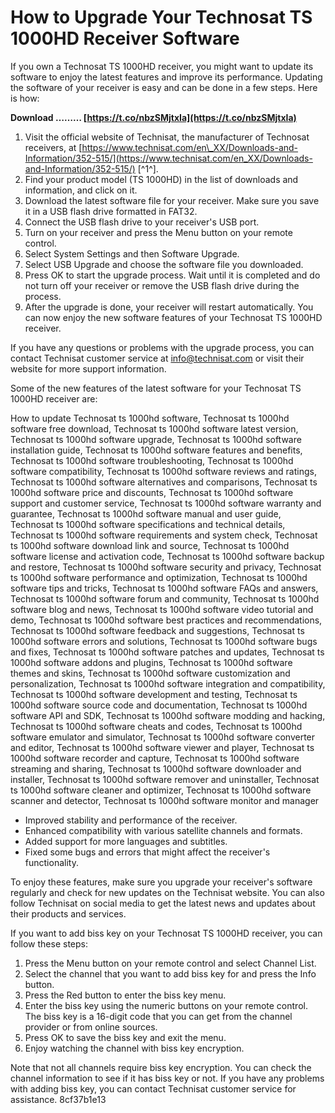 
 
# How to Upgrade Your Technosat TS 1000HD Receiver Software
 
If you own a Technosat TS 1000HD receiver, you might want to update its software to enjoy the latest features and improve its performance. Updating the software of your receiver is easy and can be done in a few steps. Here is how:
 
**Download ……… [https://t.co/nbzSMjtxIa](https://t.co/nbzSMjtxIa)**


 
1. Visit the official website of Technisat, the manufacturer of Technosat receivers, at [https://www.technisat.com/en\_XX/Downloads-and-Information/352-515/](https://www.technisat.com/en_XX/Downloads-and-Information/352-515/) [^1^].
2. Find your product model (TS 1000HD) in the list of downloads and information, and click on it.
3. Download the latest software file for your receiver. Make sure you save it in a USB flash drive formatted in FAT32.
4. Connect the USB flash drive to your receiver's USB port.
5. Turn on your receiver and press the Menu button on your remote control.
6. Select System Settings and then Software Upgrade.
7. Select USB Upgrade and choose the software file you downloaded.
8. Press OK to start the upgrade process. Wait until it is completed and do not turn off your receiver or remove the USB flash drive during the process.
9. After the upgrade is done, your receiver will restart automatically. You can now enjoy the new software features of your Technosat TS 1000HD receiver.

If you have any questions or problems with the upgrade process, you can contact Technisat customer service at [info@technisat.com](mailto:info@technisat.com) or visit their website for more support information.
  
Some of the new features of the latest software for your Technosat TS 1000HD receiver are:
 
How to update Technosat ts 1000hd software,  Technosat ts 1000hd software free download,  Technosat ts 1000hd software latest version,  Technosat ts 1000hd software upgrade,  Technosat ts 1000hd software installation guide,  Technosat ts 1000hd software features and benefits,  Technosat ts 1000hd software troubleshooting,  Technosat ts 1000hd software compatibility,  Technosat ts 1000hd software reviews and ratings,  Technosat ts 1000hd software alternatives and comparisons,  Technosat ts 1000hd software price and discounts,  Technosat ts 1000hd software support and customer service,  Technosat ts 1000hd software warranty and guarantee,  Technosat ts 1000hd software manual and user guide,  Technosat ts 1000hd software specifications and technical details,  Technosat ts 1000hd software requirements and system check,  Technosat ts 1000hd software download link and source,  Technosat ts 1000hd software license and activation code,  Technosat ts 1000hd software backup and restore,  Technosat ts 1000hd software security and privacy,  Technosat ts 1000hd software performance and optimization,  Technosat ts 1000hd software tips and tricks,  Technosat ts 1000hd software FAQs and answers,  Technosat ts 1000hd software forum and community,  Technosat ts 1000hd software blog and news,  Technosat ts 1000hd software video tutorial and demo,  Technosat ts 1000hd software best practices and recommendations,  Technosat ts 1000hd software feedback and suggestions,  Technosat ts 1000hd software errors and solutions,  Technosat ts 1000hd software bugs and fixes,  Technosat ts 1000hd software patches and updates,  Technosat ts 1000hd software addons and plugins,  Technosat ts 1000hd software themes and skins,  Technosat ts 1000hd software customization and personalization,  Technosat ts 1000hd software integration and compatibility,  Technosat ts 1000hd software development and testing,  Technosat ts 1000hd software source code and documentation,  Technosat ts 1000hd software API and SDK,  Technosat ts 1000hd software modding and hacking,  Technosat ts 1000hd software cheats and codes,  Technosat ts 1000hd software emulator and simulator,  Technosat ts 1000hd software converter and editor,  Technosat ts 1000hd software viewer and player,  Technosat ts 1000hd software recorder and capture,  Technosat ts 1000hd software streaming and sharing,  Technosat ts 1000hd software downloader and installer,  Technosat ts 1000hd software remover and uninstaller,  Technosat ts 1000hd software cleaner and optimizer,  Technosat ts 1000hd software scanner and detector,  Technosat ts 1000hd software monitor and manager

- Improved stability and performance of the receiver.
- Enhanced compatibility with various satellite channels and formats.
- Added support for more languages and subtitles.
- Fixed some bugs and errors that might affect the receiver's functionality.

To enjoy these features, make sure you upgrade your receiver's software regularly and check for new updates on the Technisat website. You can also follow Technisat on social media to get the latest news and updates about their products and services.
  
If you want to add biss key on your Technosat TS 1000HD receiver, you can follow these steps:

1. Press the Menu button on your remote control and select Channel List.
2. Select the channel that you want to add biss key for and press the Info button.
3. Press the Red button to enter the biss key menu.
4. Enter the biss key using the numeric buttons on your remote control. The biss key is a 16-digit code that you can get from the channel provider or from online sources.
5. Press OK to save the biss key and exit the menu.
6. Enjoy watching the channel with biss key encryption.

Note that not all channels require biss key encryption. You can check the channel information to see if it has biss key or not. If you have any problems with adding biss key, you can contact Technisat customer service for assistance.
 8cf37b1e13
 
